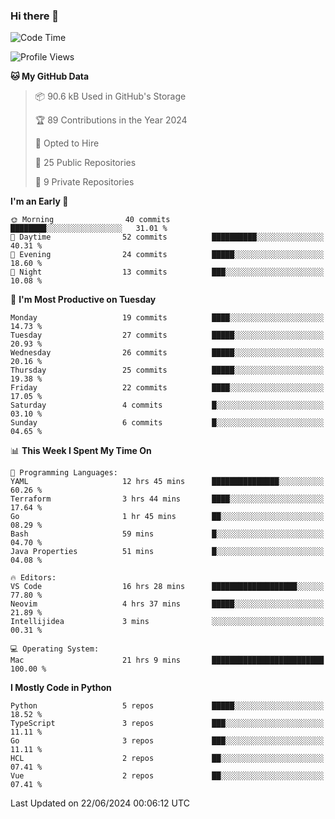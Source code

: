 ### Hi there 👋
<!--![visitors](https://visitor-badge.glitch.me/badge?page_id=d0zingcat)-->
<!--
**d0zingcat/d0zingcat** is a ✨ _special_ ✨ repository because its `README.md` (this file) appears on your GitHub profile.

Here are some ideas to get you started:

- 🔭 I’m currently working on ...
- 🌱 I’m currently learning ...
- 👯 I’m looking to collaborate on ...
- 🤔 I’m looking for help with ...
- 💬 Ask me about ...
- 📫 How to reach me: ...
- 😄 Pronouns: ...
- ⚡ Fun fact: ...
-->
<!--START_SECTION:waka-->
![Code Time](http://img.shields.io/badge/Code%20Time-3%2C638%20hrs%2019%20mins-blue)

![Profile Views](http://img.shields.io/badge/Profile%20Views-0-blue)

**🐱 My GitHub Data** 

> 📦 90.6 kB Used in GitHub's Storage 
 > 
> 🏆 89 Contributions in the Year 2024
 > 
> 💼 Opted to Hire
 > 
> 📜 25 Public Repositories 
 > 
> 🔑 9 Private Repositories 
 > 
**I'm an Early 🐤** 

```text
🌞 Morning                40 commits          ████████░░░░░░░░░░░░░░░░░   31.01 % 
🌆 Daytime                52 commits          ██████████░░░░░░░░░░░░░░░   40.31 % 
🌃 Evening                24 commits          █████░░░░░░░░░░░░░░░░░░░░   18.60 % 
🌙 Night                  13 commits          ███░░░░░░░░░░░░░░░░░░░░░░   10.08 % 
```
📅 **I'm Most Productive on Tuesday** 

```text
Monday                   19 commits          ████░░░░░░░░░░░░░░░░░░░░░   14.73 % 
Tuesday                  27 commits          █████░░░░░░░░░░░░░░░░░░░░   20.93 % 
Wednesday                26 commits          █████░░░░░░░░░░░░░░░░░░░░   20.16 % 
Thursday                 25 commits          █████░░░░░░░░░░░░░░░░░░░░   19.38 % 
Friday                   22 commits          ████░░░░░░░░░░░░░░░░░░░░░   17.05 % 
Saturday                 4 commits           █░░░░░░░░░░░░░░░░░░░░░░░░   03.10 % 
Sunday                   6 commits           █░░░░░░░░░░░░░░░░░░░░░░░░   04.65 % 
```


📊 **This Week I Spent My Time On** 

```text
💬 Programming Languages: 
YAML                     12 hrs 45 mins      ███████████████░░░░░░░░░░   60.26 % 
Terraform                3 hrs 44 mins       ████░░░░░░░░░░░░░░░░░░░░░   17.64 % 
Go                       1 hr 45 mins        ██░░░░░░░░░░░░░░░░░░░░░░░   08.29 % 
Bash                     59 mins             █░░░░░░░░░░░░░░░░░░░░░░░░   04.70 % 
Java Properties          51 mins             █░░░░░░░░░░░░░░░░░░░░░░░░   04.08 % 

🔥 Editors: 
VS Code                  16 hrs 28 mins      ███████████████████░░░░░░   77.80 % 
Neovim                   4 hrs 37 mins       █████░░░░░░░░░░░░░░░░░░░░   21.89 % 
Intellijidea             3 mins              ░░░░░░░░░░░░░░░░░░░░░░░░░   00.31 % 

💻 Operating System: 
Mac                      21 hrs 9 mins       █████████████████████████   100.00 % 
```

**I Mostly Code in Python** 

```text
Python                   5 repos             █████░░░░░░░░░░░░░░░░░░░░   18.52 % 
TypeScript               3 repos             ███░░░░░░░░░░░░░░░░░░░░░░   11.11 % 
Go                       3 repos             ███░░░░░░░░░░░░░░░░░░░░░░   11.11 % 
HCL                      2 repos             ██░░░░░░░░░░░░░░░░░░░░░░░   07.41 % 
Vue                      2 repos             ██░░░░░░░░░░░░░░░░░░░░░░░   07.41 % 
```




 Last Updated on 22/06/2024 00:06:12 UTC
<!--END_SECTION:waka-->


